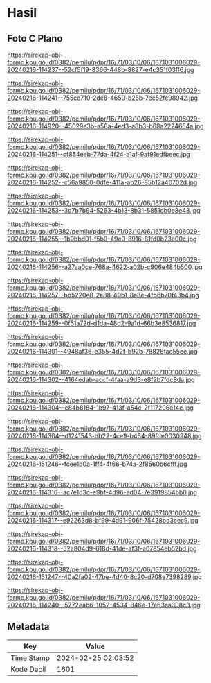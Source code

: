 # Hasil

## Foto C Plano

https://sirekap-obj-formc.kpu.go.id/0382/pemilu/pdpr/16/71/03/10/06/1671031006029-20240216-114237--52cf5f19-8366-448b-8827-e4c351f03ff6.jpg

https://sirekap-obj-formc.kpu.go.id/0382/pemilu/pdpr/16/71/03/10/06/1671031006029-20240216-114241--755ce710-2de8-4659-b25b-7ec52fe98942.jpg

https://sirekap-obj-formc.kpu.go.id/0382/pemilu/pdpr/16/71/03/10/06/1671031006029-20240216-114920--45029e3b-a58a-4ed3-a8b3-b68a2224654a.jpg

https://sirekap-obj-formc.kpu.go.id/0382/pemilu/pdpr/16/71/03/10/06/1671031006029-20240216-114251--cf854eeb-77da-4f24-a1af-9af91edfbeec.jpg

https://sirekap-obj-formc.kpu.go.id/0382/pemilu/pdpr/16/71/03/10/06/1671031006029-20240216-114252--c56a9850-0dfe-411a-ab26-85b12a40702d.jpg

https://sirekap-obj-formc.kpu.go.id/0382/pemilu/pdpr/16/71/03/10/06/1671031006029-20240216-114253--3d7b7b94-5263-4b13-8b31-5851db0e8e43.jpg

https://sirekap-obj-formc.kpu.go.id/0382/pemilu/pdpr/16/71/03/10/06/1671031006029-20240216-114255--1b9bbd01-f5b9-49e9-8916-81fd0b23e00c.jpg

https://sirekap-obj-formc.kpu.go.id/0382/pemilu/pdpr/16/71/03/10/06/1671031006029-20240216-114256--a27aa0ce-768a-4622-a02b-c906e484b500.jpg

https://sirekap-obj-formc.kpu.go.id/0382/pemilu/pdpr/16/71/03/10/06/1671031006029-20240216-114257--bb5220e8-2e88-49b1-8a8e-4fb6b70f43b4.jpg

https://sirekap-obj-formc.kpu.go.id/0382/pemilu/pdpr/16/71/03/10/06/1671031006029-20240216-114259--0f51a72d-d1da-48d2-9a1d-66b3e8536817.jpg

https://sirekap-obj-formc.kpu.go.id/0382/pemilu/pdpr/16/71/03/10/06/1671031006029-20240216-114301--4948af36-e355-4d2f-b92b-78826fac55ee.jpg

https://sirekap-obj-formc.kpu.go.id/0382/pemilu/pdpr/16/71/03/10/06/1671031006029-20240216-114302--4164edab-accf-4faa-a9d3-e8f2b7fdc8da.jpg

https://sirekap-obj-formc.kpu.go.id/0382/pemilu/pdpr/16/71/03/10/06/1671031006029-20240216-114304--e84b8184-1b97-413f-a54e-2f117206e14e.jpg

https://sirekap-obj-formc.kpu.go.id/0382/pemilu/pdpr/16/71/03/10/06/1671031006029-20240216-114304--d1241543-db22-4ce9-b464-89fde0030948.jpg

https://sirekap-obj-formc.kpu.go.id/0382/pemilu/pdpr/16/71/03/10/06/1671031006029-20240216-151246--fcee1b0a-1ff4-4f66-b74a-2f8560b6cfff.jpg

https://sirekap-obj-formc.kpu.go.id/0382/pemilu/pdpr/16/71/03/10/06/1671031006029-20240216-114316--ac7e1d3c-e9bf-4d96-ad04-7e3919854bb0.jpg

https://sirekap-obj-formc.kpu.go.id/0382/pemilu/pdpr/16/71/03/10/06/1671031006029-20240216-114317--e92263d8-bf99-4d91-906f-75428bd3cec9.jpg

https://sirekap-obj-formc.kpu.go.id/0382/pemilu/pdpr/16/71/03/10/06/1671031006029-20240216-114318--52a804d9-618d-41de-af3f-a07854eb52bd.jpg

https://sirekap-obj-formc.kpu.go.id/0382/pemilu/pdpr/16/71/03/10/06/1671031006029-20240216-151247--40a2fa02-47be-4d40-8c20-d708e7398289.jpg

https://sirekap-obj-formc.kpu.go.id/0382/pemilu/pdpr/16/71/03/10/06/1671031006029-20240216-114240--5772eab6-1052-4534-846e-17e63aa308c3.jpg


## Metadata

| Key        | Value               |
| ---------- | ------------------- |
| Time Stamp | 2024-02-25 02:03:52 |
| Kode Dapil | 1601                |



